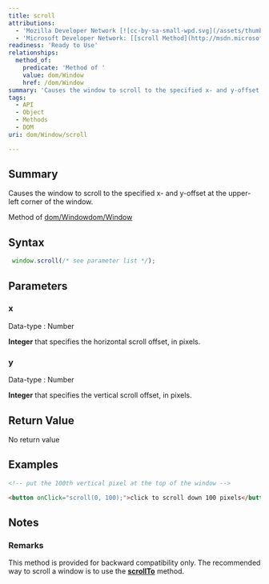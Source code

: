 ```yaml
---
title: scroll
attributions:
  - 'Mozilla Developer Network [![cc-by-sa-small-wpd.svg](/assets/thumb/8/8c/cc-by-sa-small-wpd.svg/120px-cc-by-sa-small-wpd.svg.png)](http://creativecommons.org/licenses/by-sa/3.0/us/): [[scroll](https://developer.mozilla.org/en-US/docs/Web/API/Window.scroll) Article]'
  - 'Microsoft Developer Network: [[scroll Method](http://msdn.microsoft.com/en-us/library/ie/ms536726(v=vs.85).aspx) Article]'
readiness: 'Ready to Use'
relationships:
  method_of:
    predicate: 'Method of '
    value: dom/Window
    href: /dom/Window
summary: 'Causes the window to scroll to the specified x- and y-offset at the upper-left corner of the window.'
tags:
  - API
  - Object
  - Methods
  - DOM
uri: dom/Window/scroll

---
```

## Summary

Causes the window to scroll to the specified x- and y-offset at the upper-left corner of the window.

Method of [dom/Window](/dom/Window)[dom/Window](/dom/Window)

## Syntax

``` js
 window.scroll(/* see parameter list */);
```

## Parameters

### x

 Data-type
:   Number

**Integer** that specifies the horizontal scroll offset, in pixels.

### y

 Data-type
:   Number

**Integer** that specifies the vertical scroll offset, in pixels.

## Return Value

No return value

## Examples

``` html
<!-- put the 100th vertical pixel at the top of the window -->

<button onClick="scroll(0, 100);">click to scroll down 100 pixels</button>
```

## Notes

### Remarks

This method is provided for backward compatibility only. The recommended way to scroll a window is to use the [**scrollTo**](/dom/Window/scrollTo) method.
